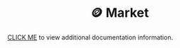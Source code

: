 <h1 align="center">🪙 Market</h1>

[CLICK ME](https://laernos.gitbook.io/patates-sevenler/patates-coin-1/bilgi-1) to view additional documentation information. 

